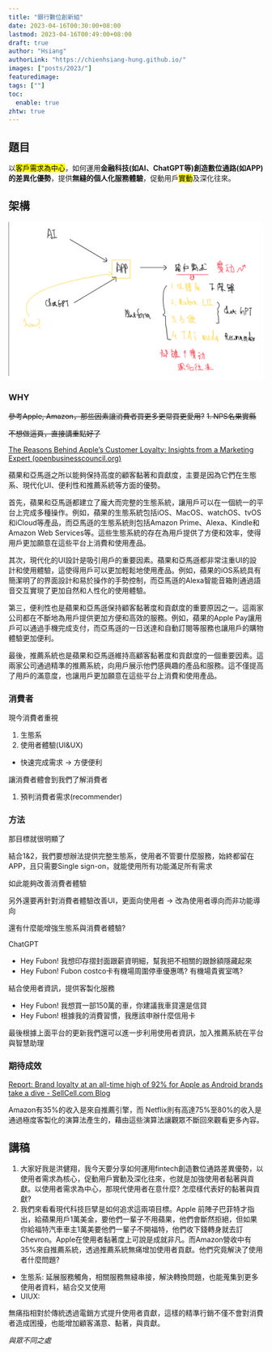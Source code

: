 ```yaml
---
title: "銀行數位創新組"
date: 2023-04-16T00:30:00+08:00
lastmod: 2023-04-16T00:49:00+08:00
draft: true
author: "Hsiang"
authorLink: "https://chienhsiang-hung.github.io/"
images: ["posts/2023/"]
featuredimage: 
tags: [""]
toc:
  enable: true
zhtw: true
---
```

## 題目
以<mark>客戶需求為中心</mark>，如何運用**金融科技(如AI、ChatGPT等)**創造數位通路(如APP)的**差異化優勢**，提供**無縫的個人化服務體驗**，促動用戶<mark>實動</mark>及深化往來。
## 架構
![架構.png](架構.png "架構.png")
### WHY
~~參考Apple, Amazon，那些因素讓消費者買更多更常買更愛用?~~
~~1. NPS名果實縣~~

~~不想做這頁，直接講重點好了~~

[The Reasons Behind Apple’s Customer Loyalty: Insights from a Marketing Expert (openbusinesscouncil.org)](https://www.openbusinesscouncil.org/the-reasons-behind-apples-customer-loyalty-insights-from-a-marketing-expert)

蘋果和亞馬遜之所以能夠保持高度的顧客黏著和貢獻度，主要是因為它們在生態系、現代化UI、便利性和推薦系統等方面的優勢。

首先，蘋果和亞馬遜都建立了龐大而完整的生態系統，讓用戶可以在一個統一的平台上完成多種操作。例如，蘋果的生態系統包括iOS、MacOS、watchOS、tvOS和iCloud等產品，而亞馬遜的生態系統則包括Amazon Prime、Alexa、Kindle和Amazon Web Services等。這些生態系統的存在為用戶提供了方便和效率，使得用戶更加願意在這些平台上消費和使用產品。

其次，現代化的UI設計是吸引用戶的重要因素。蘋果和亞馬遜都非常注重UI的設計和使用體驗，這使得用戶可以更加輕鬆地使用產品。例如，蘋果的iOS系統具有簡潔明了的界面設計和易於操作的手勢控制，而亞馬遜的Alexa智能音箱則通過語音交互實現了更加自然和人性化的使用體驗。

第三，便利性也是蘋果和亞馬遜保持顧客黏著度和貢獻度的重要原因之一。這兩家公司都在不斷地為用戶提供更加方便和高效的服務。例如，蘋果的Apple Pay讓用戶可以通過手機完成支付，而亞馬遜的一日送達和自動訂閱等服務也讓用戶的購物體驗更加便利。

最後，推薦系統也是蘋果和亞馬遜維持高顧客黏著度和貢獻度的一個重要因素。這兩家公司通過精準的推薦系統，向用戶展示他們感興趣的產品和服務。這不僅提高了用戶的滿意度，也讓用戶更加願意在這些平台上消費和使用產品。
### 消費者
現今消費者重視
1. 生態系
2. 使用者體驗(UI&UX)
  - 快速完成需求 -> 方便便利

讓消費者體會到我們了解消費者
1. 預判消費者需求(recommender)

### 方法
那目標就很明顯了

結合1&2，我們要想辦法提供完整生態系，使用者不管要什麼服務，始終都留在APP，且只需要Single sign-on，就能使用所有功能滿足所有需求

如此能夠改善消費者體驗

另外還要再針對消費者體驗改善UI，更面向使用者 -> 改為使用者導向而非功能導向

還有什麼能增強生態系與消費者體驗?

ChatGPT
- Hey Fubon! 我想印存摺封面跟薪資明細，幫我把不相關的跟餘額隱藏起來
- Hey Fubon! Fubon costco卡有機場周圍停車優惠嗎? 有機場貴賓室嗎?

結合使用者資訊，提供客製化服務
- Hey Fubon! 我想買一部150萬的車，你建議我車貸還是信貸
- Hey Fubon! 根據我的消費習慣，我應該申辦什麼信用卡

最後根據上面平台的更新我們還可以進一步利用使用者資訊，加入推薦系統在平台與智慧助理

### 期待成效
[Report: Brand loyalty at an all-time high of 92% for Apple as Android brands take a dive - SellCell.com Blog](https://www.sellcell.com/blog/cell-phone-brand-loyalty-2021/)

Amazon有35%的收入是來自推薦引擎，而 Netflix則有高達75%至80%的收入是通過極度客製化的演算法產生的，藉由這些演算法讓觀眾不斷回來觀看更多內容。

## 講稿
1. 大家好我是洪健翔，我今天要分享如何運用fintech創造數位通路差異優勢，以使用者需求為核心，促動用戶實動及深化往來，也就是加強使用者黏著與貢獻。以使用者需求為中心，那現代使用者在意什麼? 怎麼樣代表好的黏著與貢獻?
2. 我們來看看現代科技巨擘是如何追求這兩項目標。Apple 前陣子巴菲特才指出，給蘋果用戶1萬美金，要他們一輩子不用蘋果，他們會斷然拒絕，但如果你給福特汽車車主1萬美要他們一輩子不開福特，他們收下錢轉身就去訂Chevron。Apple在使用者黏著度上可說是成就非凡。而Amazon營收中有35%來自推薦系統，透過推薦系統無痛增加使用者貢獻。他們究竟解決了使用者什麼問題?
  - 生態系: 延展服務觸角，相關服務無縫串接，解決轉換問題，也能蒐集到更多使用者資料，結合交叉使用
  - UIUX: 


無痛指相對於傳統透過電銷方式提升使用者貢獻，這樣的精準行銷不僅不會對消費者造成困擾，也能增加顧客滿意、黏著，與貢獻。

*與眾不同之處*